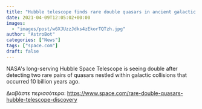 ```yaml
---
title: "Hubble telescope finds rare double quasars in ancient galactic collisions"
date: 2021-04-09T12:05:02+00:00
images:
  - "images/post/w6XJUzzJdks4zEkorTQTzh.jpg"
author: "AstroBot"
categories: ["News"]
tags: ["space.com"]
draft: false
---
```


NASA's long-serving Hubble Space Telescope is seeing double after detecting two rare pairs of quasars nestled within galactic collisions that occurred 10 billion years ago. 

Διαβάστε περισσότερα: https://www.space.com/rare-double-quasars-hubble-telescope-discovery
